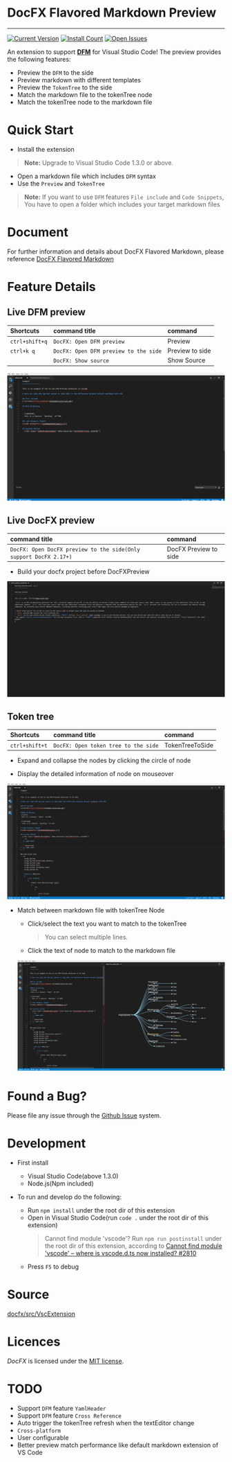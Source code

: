 # DocFX Flavored Markdown Preview
------------

[![Current Version](https://vsmarketplacebadge.apphb.com/version/docfxsvc.DocFX.svg)](https://marketplace.visualstudio.com/items?itemName=docfxsvc.DocFX)
[![Install Count](https://vsmarketplacebadge.apphb.com/installs/docfxsvc.DocFX.svg)](https://marketplace.visualstudio.com/items?itemName=docfxsvc.DocFX)
[![Open Issues](https://vsmarketplacebadge.apphb.com/rating/docfxsvc.DocFX.svg) ](https://marketplace.visualstudio.com/items?itemName=docfxsvc.DocFX)

An extension to support [**DFM**](https://dotnet.github.io/docfx/spec/docfx_flavored_markdown.html) for Visual Studio Code! The preview provides the following features:

* Preview the `DFM` to the side
* Preview markdown with different templates
* Preview the `TokenTree` to the side
* Match the markdown file to the tokenTree node
* Match the tokenTree node to the markdown file

# Quick Start
* Install the extension
> **Note:** Upgrade to Visual Studio Code 1.3.0 or above.
* Open a markdown file which includes `DFM` syntax
* Use the `Preview` and `TokenTree`
> **Note:** If you want to use `DFM` features `File include` and `Code Snippets`, You have to open a folder which includes your target markdown files

# Document
For further information and details about DocFX Flavored Markdown, please reference [DocFX Flavored Markdown](https://dotnet.github.io/docfx/spec/docfx_flavored_markdown.html)

# Feature Details
## Live DFM preview
| Shortcuts | command title | command |
|:-------|:--------|:--------|
| `ctrl+shift+q` | `DocFX: Open DFM preview` | Preview  |
| `ctrl+k q` | `DocFX: Open DFM preview to the side` | Preview to side |
|  | `DocFX: Show source` | Show Source |

  ![PreviewToside](https://github.com/dotnet/docfx/raw/master/tools/VscExtension/images/previewToSide.gif)

## Live DocFX preview
| command title | command |
|:--------|:--------|
| `DocFX: Open DocFX preview to the side(Only support DocFX 2.17+)` | DocFX Preview to side |

  - Build your docfx project before DocFXPreview

  ![DocFXPreview](https://github.com/dotnet/docfx/raw/master/tools/VscExtension/images/DocFXPreview.gif)

## Token tree
| Shortcuts | command title | command |
|:-------|:--------|:--------|
| `ctrl+shift+t` | `DocFX: Open token tree to the side` | TokenTreeToSide  |

  - Expand and collapse the nodes by clicking the circle of node

  - Display the detailed information of node on mouseover

  ![TokenTree](https://github.com/dotnet/docfx/raw/master/tools/VscExtension/images/Tokentree.gif)

- Match between markdown file with tokenTree Node
  - Click/select the text you want to match to the tokenTree
    > You can select multiple lines.
  - Click the text of node to match to the markdown file

  ![Match](https://github.com/dotnet/docfx/raw/master/tools/VscExtension/images/Match.gif)

# Found a Bug?
Please file any issue through the [Github Issue](https://github.com/dotnet/docfx/issues) system.

# Development
* First install
  * Visual Studio Code(above 1.3.0)
  * Node.js(Npm included)

* To run and develop do the following:
  * Run  `npm install` under the root dir of this extension
  * Open in Visual Studio Code(run `code .` under the root dir of this extension)
    > Cannot find module 'vscode'? Run `npm run postinstall` under the root dir of this extension, according to [Cannot find module 'vscode' – where is vscode.d.ts now installed? #2810](https://github.com/Microsoft/vscode/issues/2810)
  * Press `F5` to debug

# Source
[docfx/src/VscExtension](https://github.com/dotnet/docfx/tree/dev/tools/VscExtension)

# Licences
*DocFX* is licensed under the [MIT license](LICENSE).

# TODO
* Support `DFM` feature `YamlHeader`
* Support `DFM` feature `Cross Reference`
* Auto trigger the tokenTree refresh when the textEditor change
* `Cross-platform`
* User configurable
* Better preview match performance like default markdown extension of VS Code
